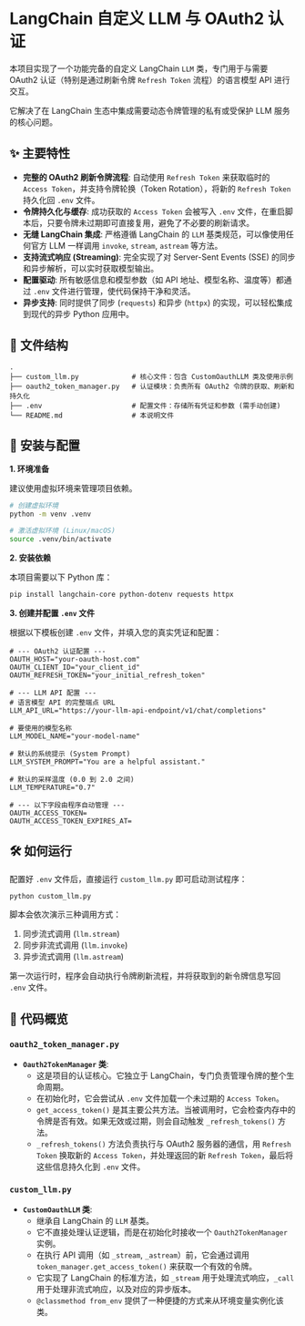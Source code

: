 # LangChain 自定义 LLM 与 OAuth2 认证

本项目实现了一个功能完备的自定义 LangChain `LLM` 类，专门用于与需要 OAuth2 认证（特别是通过刷新令牌 `Refresh Token` 流程）的语言模型 API 进行交互。

它解决了在 LangChain 生态中集成需要动态令牌管理的私有或受保护 LLM 服务的核心问题。

## ✨ 主要特性

- **完整的 OAuth2 刷新令牌流程**: 自动使用 `Refresh Token` 来获取临时的 `Access Token`，并支持令牌轮换（Token Rotation），将新的 `Refresh Token` 持久化回 `.env` 文件。
- **令牌持久化与缓存**: 成功获取的 `Access Token` 会被写入 `.env` 文件，在重启脚本后，只要令牌未过期即可直接复用，避免了不必要的刷新请求。
- **无缝 LangChain 集成**: 严格遵循 LangChain 的 `LLM` 基类规范，可以像使用任何官方 LLM 一样调用 `invoke`, `stream`, `astream` 等方法。
- **支持流式响应 (Streaming)**: 完全实现了对 Server-Sent Events (SSE) 的同步和异步解析，可以实时获取模型输出。
- **配置驱动**: 所有敏感信息和模型参数（如 API 地址、模型名称、温度等）都通过 `.env` 文件进行管理，使代码保持干净和灵活。
- **异步支持**: 同时提供了同步 (`requests`) 和异步 (`httpx`) 的实现，可以轻松集成到现代的异步 Python 应用中。

## 📂 文件结构

```
.
├── custom_llm.py             # 核心文件：包含 CustomOauthLLM 类及使用示例
├── oauth2_token_manager.py   # 认证模块：负责所有 OAuth2 令牌的获取、刷新和持久化
├── .env                      # 配置文件：存储所有凭证和参数 (需手动创建)
└── README.md                 # 本说明文件
```

## 🚀 安装与配置

**1. 环境准备**

建议使用虚拟环境来管理项目依赖。

```bash
# 创建虚拟环境
python -m venv .venv

# 激活虚拟环境 (Linux/macOS)
source .venv/bin/activate
```

**2. 安装依赖**

本项目需要以下 Python 库：

```bash
pip install langchain-core python-dotenv requests httpx
```

**3. 创建并配置 `.env` 文件**

根据以下模板创建 `.env` 文件，并填入您的真实凭证和配置：

```dotenv
# --- OAuth2 认证配置 ---
OAUTH_HOST="your-oauth-host.com"
OAUTH_CLIENT_ID="your_client_id"
OAUTH_REFRESH_TOKEN="your_initial_refresh_token"

# --- LLM API 配置 ---
# 语言模型 API 的完整端点 URL
LLM_API_URL="https://your-llm-api-endpoint/v1/chat/completions"

# 要使用的模型名称
LLM_MODEL_NAME="your-model-name"

# 默认的系统提示 (System Prompt)
LLM_SYSTEM_PROMPT="You are a helpful assistant."

# 默认的采样温度 (0.0 到 2.0 之间)
LLM_TEMPERATURE="0.7"

# --- 以下字段由程序自动管理 ---
OAUTH_ACCESS_TOKEN=
OAUTH_ACCESS_TOKEN_EXPIRES_AT=
```

## 🛠️ 如何运行

配置好 `.env` 文件后，直接运行 `custom_llm.py` 即可启动测试程序：

```bash
python custom_llm.py
```

脚本会依次演示三种调用方式：
1.  同步流式调用 (`llm.stream`)
2.  同步非流式调用 (`llm.invoke`)
3.  异步流式调用 (`llm.astream`)

第一次运行时，程序会自动执行令牌刷新流程，并将获取到的新令牌信息写回 `.env` 文件。

## 🤖 代码概览

### `oauth2_token_manager.py`

- **`Oauth2TokenManager` 类**:
  - 这是项目的认证核心。它独立于 LangChain，专门负责管理令牌的整个生命周期。
  - 在初始化时，它会尝试从 `.env` 文件加载一个未过期的 `Access Token`。
  - `get_access_token()` 是其主要公共方法。当被调用时，它会检查内存中的令牌是否有效。如果无效或过期，则会自动触发 `_refresh_tokens()` 方法。
  - `_refresh_tokens()` 方法负责执行与 OAuth2 服务器的通信，用 `Refresh Token` 换取新的 `Access Token`，并处理返回的新 `Refresh Token`，最后将这些信息持久化到 `.env` 文件。

### `custom_llm.py`

- **`CustomOauthLLM` 类**:
  - 继承自 LangChain 的 `LLM` 基类。
  - 它不直接处理认证逻辑，而是在初始化时接收一个 `Oauth2TokenManager` 实例。
  - 在执行 API 调用（如 `_stream`, `_astream`）前，它会通过调用 `token_manager.get_access_token()` 来获取一个有效的令牌。
  - 它实现了 LangChain 的标准方法，如 `_stream` 用于处理流式响应，`_call` 用于处理非流式响应，以及对应的异步版本。
  - `@classmethod from_env` 提供了一种便捷的方式来从环境变量实例化该类。
